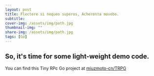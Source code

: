 ```yaml
---
layout: post
title: Flectere si nequeo superos, Acheronta movebo.
subtitle: 
cover-img: /assets/img/path.jpg
thumbnail-img: ""
share-img: /assets/img/path.jpg
tags: [Go]
---
```


## So, it's time for some light-weight demo code.

You can find this Tiny RPc Go project at [miuzmoto-cn/TRPG](https://github.com/mizumoto-cn/TRPG)
